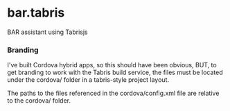 # bar.tabris
BAR assistant using Tabrisjs


### Branding

I've built Cordova hybrid apps, so this should have been obvious, BUT, to get branding to work with the Tabris build service, the files must be located under the cordova/ folder in a tabris-style project layout.

The paths to the files referenced in the cordova/config.xml file are relative to the cordova/ folder.